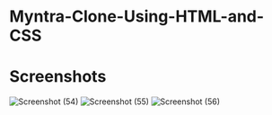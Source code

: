 # Myntra-Clone-Using-HTML-and-CSS
# Screenshots
![Screenshot (54)](https://github.com/Team-DEBOJIT/Myntra-Clone-Using-HTML-and-CSS/assets/171467102/a967145d-c197-460d-8026-49dc3a70750c)
![Screenshot (55)](https://github.com/Team-DEBOJIT/Myntra-Clone-Using-HTML-and-CSS/assets/171467102/29932cba-5257-4bd6-b54b-5f12cc1d600c)
![Screenshot (56)](https://github.com/Team-DEBOJIT/Myntra-Clone-Using-HTML-and-CSS/assets/171467102/e1d7e428-54db-4274-9432-375554347422)
